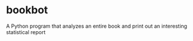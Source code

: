 # bookbot

A Python program that analyzes an entire book and print out an interesting statistical report
